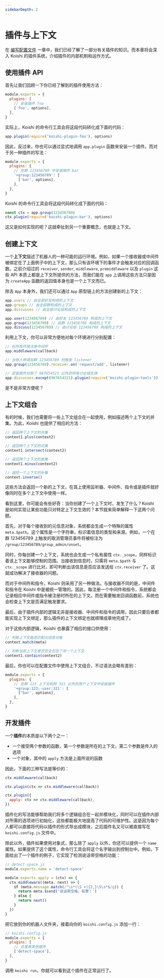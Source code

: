 ```yaml
---
sidebarDepth: 2
---
```


# 插件与上下文

在 [编写配置文件](./config-file.md) 一章中，我们已经了解了一部分有关插件的知识。而本章将会深入 Koishi 的插件系统，介绍插件的内部机制和运作方式。

## 使用插件 API

首先让我们回顾一下你已经了解到的插件使用方法：

```js
module.exports = {
  plugins: [
    // 安装插件 foo
    ['foo', options],
  ],
}
```

实际上，Koishi 的命令行工具会将这段代码转化成下面的代码：

```js
app.plugin(require('koishi-plugin-foo'), options)
```

因此，反过来，你也可以通过显式地调用 `app.plugin` 函数来安装一个插件。而对于另一种插件的写法：

```js
module.exports = {
  plugins: {
    // 在群 123456789 中安装插件 bar
    '+group:123456789': [
      ['bar', options],
    ],
  },
}
```

Koishi 的命令行工具会将这段代码转化成下面的代码：

```js
const ctx = app.group(123456789)
ctx.plugin(require('koishi-plugin-bar'), options)
```

这又是如何实现的呢？这就牵扯到另一个重要概念，也就是上下文。

## 创建上下文

一个**上下文**描述了机器人的一种可能的运行环境。例如，如果一个接收器或中间件被绑定在了上面例子中的上下文，那么只有该环境下的事件才会触发对应的回调函数。之前介绍过的 `receiver`, `sender`, `middleware`, `premiddleware` 以及 `plugin` 这些 API 本质上都是上下文所提供的方法，而我们能在 `app` 上调用这些方法只是因为 `createApp` 函数的返回值本身也是一个上下文而已。

除去 `App` 本身外，我们还可以通过 `App` 原型链上的方法创建新的上下文：

```js
app.users // 由全部好友构成的上下文
app.groups // 由全部群构成的上下文
app.discusses // 由全部讨论组构成的上下文

app.user(123456789) // 由好友 123456789 构成的上下文
app.group(123456789) // 由群 123456789 构成的上下文
app.discuss(123456789) // 由讨论组 123456789 构成的上下文
```

利用上下文，你可以非常方便地对每个环境进行分别配置：

```js
// 在所有环境注册中间件
app.middleware(callback)

// 当有人申请加群 123456789 时触发 listener
app.group(123456789).receiver.on('request/add', listener)

// 安装插件对除了 987654321 以外的所有讨论组生效
app.discusses.except(987654321).plugin(require('koishi-plugin-tools'))
```

是不是非常方便呢？

## 上下文组合

有的时候，我们也需要将一些上下文组合在一起使用，例如描述两个上下文的并集。为此，Koishi 也提供了相应的方法：

```js
// 返回两个上下文的并集
context1.plus(context2)

// 返回两个上下文的交集
context1.intersect(context2)

// 返回两个上下文的差集
context1.minus(context2)

// 返回一个上下文的补集
context.inverse()
```

这些方法会返回一个新的上下文，在其上使用监听器、中间件、指令或是插件就好像同时在多个上下文中使用一样。

看到这里，你可能会有些好奇：当你创建了一个上下文时，发生了什么？Koishi 是如何实现让某些功能只对特定上下文生效的？本节就来简单解释一下这两个问题。

首先，对于每个接收到的元信息对象，系统都会生成一个特殊的属性 `meta.$path`。这个属性是一个字符串，标识着信息的类型和来源。例如，一个在群 123456789 上触发的取消管理员事件将被标注为 `/group/123456789/group_admin/unset`。

同时，你每创建一个上下文，系统也会生成一个私有属性 `ctx._scope`，同样标识着该上下文能够控制的范围。当接收到信息时，只需将 `meta.$path` 与 `ctx._scope` 进行比对，即可判断出该信息是否应该发送给 `ctx.receiver` 了。这就成功解决了接收器的问题。

而对于中间件和指令，Koishi 则采用了另一种做法。与接收器不同的是，中间件和指令在 Koishi 中是被统一管理的。因此，每注册一个中间件和指令，系统都会记录相应中间件或指令被注册时所在的上下文。而在需要触发回调函数前，系统也会检查上下文是否满足触发要求。

最后，由于插件内部的逻辑无非是接收器、中间件和指令的调用，因此只要后者都能实现上下文绑定，那么插件的上下文绑定也就顺理成章地完成了。

对于这些内部逻辑，Koishi 也暴露了相应的接口供使用：

```js
// 判断上下文能否匹配元信息对象
context.match(meta)

// 判断当前上下文是否完全包含了另一个上下文
context1.contain(context2)
```

最后，你也可以在配置文件中使用上下文组合，不过语法会略有差别：

```js
module.exports = {
  plugins: {
    // 在群 123 上下文和除 321 以外的用户上下文中安装插件
    '+group:123;-user:321': [
      ['bar', options],
    ],
  },
}
```

## 开发插件

一个**插件**的本质是以下两个之一：

- 一个接受两个参数的函数，第一个参数是所在的上下文，第二个参数是传入的选项
- 一个对象，其中的 `apply` 方法是上面所说的函数

因此，下面的三种写法是等价的：

```js
ctx.middleware(callback)

ctx.plugin(ctx => ctx.middleware(callback))

ctx.plugin({
  apply: ctx => ctx.middleware(callback),
})
```

插件化的写法能够帮助我们将多个逻辑组合在一起并模块化，同时可以在插件内部对所需的选项进行初始化，这些都能极大地提高了代码的可维护性。这是因为每个人都可以直接将代码以插件的形式导出成模块，之后插件名又可以被直接写在 `koishi.config.js` 文件中。

除此以外，插件如果使用对象式，那么除了 `apply` 以外，你还可以提供一个 `name` 属性。如果提供了这个属性，命令行工具会将这个名字输出到控制台中。例如，下面给出了一个插件的例子，它实现了检测说话带空格的功能：

```js
// detect-space.js
module.exports.name = 'detect-space'

module.exports.apply = (ctx) => {
  ctx.middleware((meta, next) => {
    if (meta.message.match(/^\s*(\S +){2,}\S\s*$/g)) {
      return meta.$send('说话带空格，有罪！')
    } else {
      return next()
    }
  })
}
```

把它放到你的机器人文件夹，接着向你的 `koishi.config.js` 添加一行：

```js
// koishi.config.js
module.exports = {
  plugins: [
    // 这里是其他插件
    ['detect-space'],
  ],
}
```

调用 `koishi run`，你就可以看到这个插件在正常运行了。
